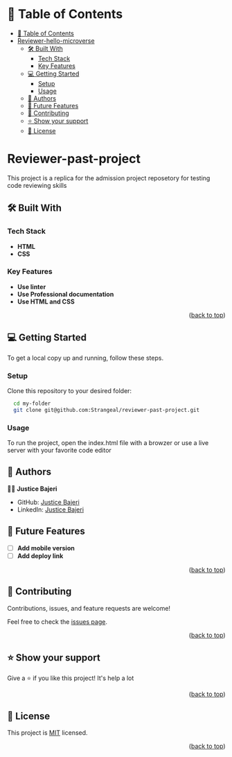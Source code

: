 <a name="readme-top"></a>

# 📗 Table of Contents

- [📗 Table of Contents](#-table-of-contents)
- [Reviewer-hello-microverse](#reviewer-hello-microverse)
  - [🛠 Built With ](#-built-with-)
    - [Tech Stack ](#tech-stack-)
    - [Key Features ](#key-features-)
  - [💻 Getting Started ](#-getting-started-)
    - [Setup](#setup)
    - [Usage](#usage)
  - [👥 Authors ](#-authors-)
  - [🔭 Future Features ](#-future-features-)
  - [🤝 Contributing ](#-contributing-)
  - [⭐️ Show your support ](#️-show-your-support-)
  - [📝 License ](#-license-)

# Reviewer-past-project

This project is a replica for the admission project reposetory for testing code reviewing skills

## 🛠 Built With <a name="built-with"></a>

### Tech Stack <a name="tech-stack"></a>

- **HTML**
- **CSS**

### Key Features <a name="key-features"></a>

- **Use linter**
- **Use Professional documentation**
- **Use HTML and CSS**

<p align="right">(<a href="#readme-top">back to top</a>)</p>

## 💻 Getting Started <a name="getting-started"></a>

To get a local copy up and running, follow these steps.

### Setup

Clone this repository to your desired folder:

```sh
  cd my-folder
  git clone git@github.com:Strangeal/reviewer-past-project.git
```

### Usage

To run the project, open the index.html file with a browzer or use a live server with your favorite code editor

## 👥 Authors <a name="authors"></a>

👨‍💻 **Justice Bajeri**

- GitHub: [Justice Bajeri](https://github.com/Strangeal)
- LinkedIn: [Justice Bajeri](https://www.linkedin.com/in/justice-bajeri-0b7211243/)

## 🔭 Future Features <a name="future-features"></a>

- [ ] **Add mobile version**
- [ ] **Add deploy link**

<p align="right">(<a href="#readme-top">back to top</a>)</p>

## 🤝 Contributing <a name="contributing"></a>

Contributions, issues, and feature requests are welcome!

Feel free to check the [issues page](https://github.com/Trast00/reviewer-hello-microverse/issues).

<p align="right">(<a href="#readme-top">back to top</a>)</p>

## ⭐️ Show your support <a name="support"></a>

Give a ⭐️ if you like this project! It's help a lot

<p align="right">(<a href="#readme-top">back to top</a>)</p>

## 📝 License <a name="license"></a>

This project is [MIT](./LICENSE) licensed.

<p align="right">(<a href="#readme-top">back to top</a>)</p>
